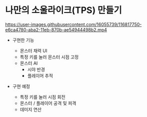 # 나만의 소울라이크(TPS) 만들기
https://user-images.githubusercontent.com/16055739/116817750-e6ca4780-aba2-11eb-870b-ae54944498b2.mp4

+ 구현한 기능
  + 몬스터 채력 UI
  + 특정 키를 눌러 몬스터 시점 고정
  + 몬스터 AI
    + 시야 반경
    + 플레이어 추적

+ 구현 예정
  + 특정 키를 눌러 시점 회전
  + 몬스터 / 플레이어 공격 및 피격
  + 데미지 연산
